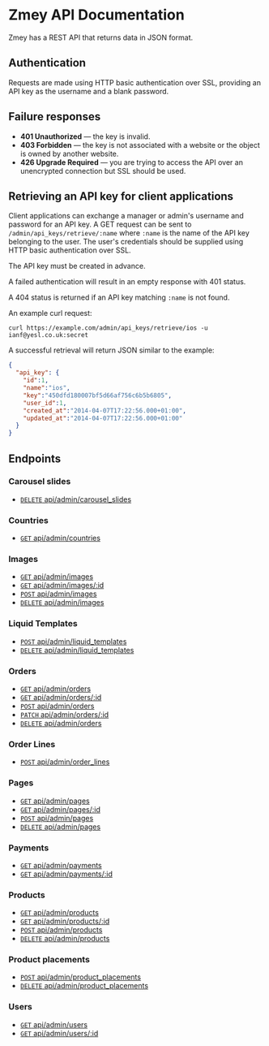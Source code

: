 # Zmey API Documentation

Zmey has a REST API that returns data in JSON format.

## Authentication

Requests are made using HTTP basic authentication over SSL, providing an API
key as the username and a blank password.

## Failure responses

* **401 Unauthorized** — the key is invalid.
* **403 Forbidden** — the key is not associated with a website or the object is
owned by another website.
* **426 Upgrade Required** — you are trying to access the API over an
unencrypted connection but SSL should be used.

## Retrieving an API key for client applications

Client applications can exchange a manager or admin's username and password
for an API key. A GET request can be sent to `/admin/api_keys/retrieve/:name`
where `:name` is the name of the API key belonging to the user. The user's
credentials should be supplied using HTTP basic authentication over SSL.

The API key must be created in advance.

A failed authentication will result in an empty response with 401 status.

A 404 status is returned if an API key matching `:name` is not found.

An example curl request:

`curl https://example.com/admin/api_keys/retrieve/ios -u ianf@yesl.co.uk:secret`

A successful retrieval will return JSON similar to the example:

```json
{
  "api_key": {
    "id":1,
    "name":"ios",
    "key":"450dfd180007bf5d66af756c6b5b6805",
    "user_id":1,
    "created_at":"2014-04-07T17:22:56.000+01:00",
    "updated_at":"2014-04-07T17:22:56.000+01:00"
  }
}
```

## Endpoints

### Carousel slides

* [`DELETE` api/admin/carousel_slides](endpoints/admin/carousel_slides/DELETE_delete_all.md)

### Countries

* [`GET` api/admin/countries](endpoints/admin/countries/GET_index.md)

### Images

* [`GET` api/admin/images](endpoints/admin/images/GET_index.md)
* [`GET` api/admin/images/:id](endpoints/admin/images/GET_image_by_id.md)
* [`POST` api/admin/images](endpoints/admin/images/POST_create.md)
* [`DELETE` api/admin/images](endpoints/admin/images/DELETE_delete_all.md)

### Liquid Templates

* [`POST` api/admin/liquid_templates](endpoints/admin/liquid_templates/POST_create.md)
* [`DELETE` api/admin/liquid_templates](endpoints/admin/liquid_templates/DELETE_delete_all.md)

### Orders

* [`GET` api/admin/orders](endpoints/admin/orders/GET_index.md)
* [`GET` api/admin/orders/:id](endpoints/admin/orders/GET_order_by_id.md)
* [`POST` api/admin/orders](endpoints/admin/orders/POST_create.md)
* [`PATCH` api/admin/orders/:id](endpoints/admin/orders/PATCH_update.md)
* [`DELETE` api/admin/orders](endpoints/admin/orders/DELETE_delete_all.md)

### Order Lines

* [`POST` api/admin/order_lines](endpoints/admin/order_lines/POST_create.md)

### Pages

* [`GET` api/admin/pages](endpoints/admin/pages/GET_index.md)
* [`GET` api/admin/pages/:id](endpoints/admin/pages/GET_page_by_id.md)
* [`POST` api/admin/pages](endpoints/admin/pages/POST_create.md)
* [`DELETE` api/admin/pages](endpoints/admin/pages/DELETE_delete_all.md)

### Payments

* [`GET` api/admin/payments](endpoints/admin/payments/GET_index.md)
* [`GET` api/admin/payments/:id](endpoints/admin/payments/GET_payment_by_id.md)

### Products

* [`GET` api/admin/products](endpoints/admin/products/GET_index.md)
* [`GET` api/admin/products/:id](endpoints/admin/products/GET_product_by_id.md)
* [`POST` api/admin/products](endpoints/admin/products/POST_create.md)
* [`DELETE` api/admin/products](endpoints/admin/products/DELETE_delete_all.md)

### Product placements

* [`POST` api/admin/product_placements](endpoints/admin/product_placements/POST_create.md)
* [`DELETE` api/admin/product_placements](endpoints/admin/product_placements/DELETE_delete_all.md)

### Users

* [`GET` api/admin/users](endpoints/admin/users/GET_index.md)
* [`GET` api/admin/users/:id](endpoints/admin/users/GET_user_by_id.md)
